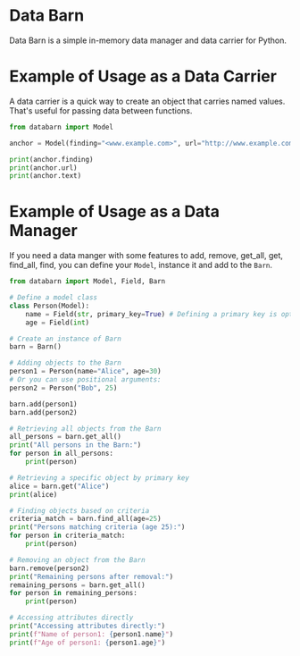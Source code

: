 # Data Barn
Data Barn is a simple in-memory data manager and data carrier for Python.


# Example of Usage as a Data Carrier

A data carrier is a quick way to create an object that carries named values.
That's useful for passing data between functions.

```Python
from databarn import Model

anchor = Model(finding="<www.example.com>", url="http://www.example.com", text="This is an example")

print(anchor.finding)
print(anchor.url)
print(anchor.text)
```

# Example of Usage as a Data Manager

If you need a data manger with some features to add, remove, get_all, get, find_all, find, you can define your `Model`, instance it and add to the `Barn`.

```Python
from databarn import Model, Field, Barn

# Define a model class
class Person(Model):
    name = Field(str, primary_key=True) # Defining a primary key is optional
    age = Field(int)

# Create an instance of Barn
barn = Barn()

# Adding objects to the Barn
person1 = Person(name="Alice", age=30)
# Or you can use positional arguments:
person2 = Person("Bob", 25)

barn.add(person1)
barn.add(person2)

# Retrieving all objects from the Barn
all_persons = barn.get_all()
print("All persons in the Barn:")
for person in all_persons:
    print(person)

# Retrieving a specific object by primary key
alice = barn.get("Alice")
print(alice)

# Finding objects based on criteria
criteria_match = barn.find_all(age=25)
print("Persons matching criteria (age 25):")
for person in criteria_match:
    print(person)

# Removing an object from the Barn
barn.remove(person2)
print("Remaining persons after removal:")
remaining_persons = barn.get_all()
for person in remaining_persons:
    print(person)

# Accessing attributes directly
print("Accessing attributes directly:")
print(f"Name of person1: {person1.name}")
print(f"Age of person1: {person1.age}")
```
